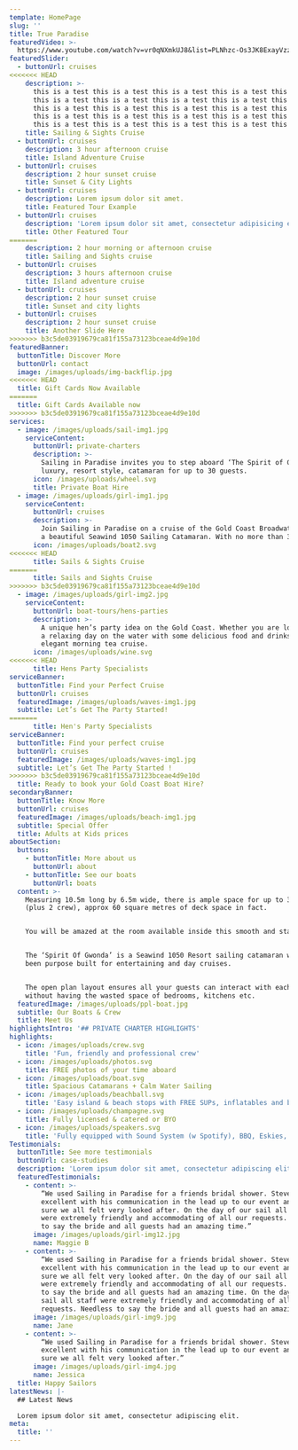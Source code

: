 ```yaml
---
template: HomePage
slug: ''
title: True Paradise
featuredVideo: >-
  https://www.youtube.com/watch?v=vr0qNXmkUJ8&list=PLNhzc-Os3JK8ExayVzzoHVvP2c0-4_oqt
featuredSlider:
  - buttonUrl: cruises
<<<<<<< HEAD
    description: >-
      this is a test this is a test this is a test this is a test this is a test
      this is a test this is a test this is a test this is a test this is a test
      this is a test this is a test this is a test this is a test this is a test
      this is a test this is a test this is a test this is a test this is a test
      this is a test this is a test this is a test this is a test this is a test
    title: Sailing & Sights Cruise
  - buttonUrl: cruises
    description: 3 hour afternoon cruise
    title: Island Adventure Cruise
  - buttonUrl: cruises
    description: 2 hour sunset cruise
    title: Sunset & City Lights
  - buttonUrl: cruises
    description: Lorem ipsum dolor sit amet.
    title: Featured Tour Example
  - buttonUrl: cruises
    description: 'Lorem ipsum dolor sit amet, consectetur adipisicing elit.'
    title: Other Featured Tour
=======
    description: 2 hour morning or afternoon cruise
    title: Sailing and Sights cruise
  - buttonUrl: cruises
    description: 3 hours afternoon cruise
    title: Island adventure cruise
  - buttonUrl: cruises
    description: 2 hour sunset cruise
    title: Sunset and city lights
  - buttonUrl: cruises
    description: 2 hour sunset cruise
    title: Another Slide Here
>>>>>>> b3c5de03919679ca81f155a73123bceae4d9e10d
featuredBanner:
  buttonTitle: Discover More
  buttonUrl: contact
  image: /images/uploads/img-backflip.jpg
<<<<<<< HEAD
  title: Gift Cards Now Available
=======
  title: Gift Cards Available now
>>>>>>> b3c5de03919679ca81f155a73123bceae4d9e10d
services:
  - image: /images/uploads/sail-img1.jpg
    serviceContent:
      buttonUrl: private-charters
      description: >-
        Sailing in Paradise invites you to step aboard ‘The Spirit of Gwonda’ a
        luxury, resort style, catamaran for up to 30 guests.
      icon: /images/uploads/wheel.svg
      title: Private Boat Hire
  - image: /images/uploads/girl-img1.jpg
    serviceContent:
      buttonUrl: cruises
      description: >-
        Join Sailing in Paradise on a cruise of the Gold Coast Broadwater aboard
        a beautiful Seawind 1050 Sailing Catamaran. With no more than 30 guests.
      icon: /images/uploads/boat2.svg
<<<<<<< HEAD
      title: Sails & Sights Cruise
=======
      title: Sails and Sights Cruise
>>>>>>> b3c5de03919679ca81f155a73123bceae4d9e10d
  - image: /images/uploads/girl-img2.jpg
    serviceContent:
      buttonUrl: boat-tours/hens-parties
      description: >-
        A unique hen’s party idea on the Gold Coast. Whether you are looking for
        a relaxing day on the water with some delicious food and drinks, an
        elegant morning tea cruise.
      icon: /images/uploads/wine.svg
<<<<<<< HEAD
      title: Hens Party Specialists
serviceBanner:
  buttonTitle: Find your Perfect Cruise
  buttonUrl: cruises
  featuredImage: /images/uploads/waves-img1.jpg
  subtitle: Let’s Get The Party Started!
=======
      title: Hen's Party Specialists
serviceBanner:
  buttonTitle: Find your perfect cruise
  buttonUrl: cruises
  featuredImage: /images/uploads/waves-img1.jpg
  subtitle: Let’s Get The Party Started !
>>>>>>> b3c5de03919679ca81f155a73123bceae4d9e10d
  title: Ready to book your Gold Coast Boat Hire?
secondaryBanner:
  buttonTitle: Know More
  buttonUrl: cruises
  featuredImage: /images/uploads/beach-img1.jpg
  subtitle: Special Offer
  title: Adults at Kids prices
aboutSection:
  buttons:
    - buttonTitle: More about us
      buttonUrl: about
    - buttonTitle: See our boats
      buttonUrl: boats
  content: >-
    Measuring 10.5m long by 6.5m wide, there is ample space for up to 30 people
    (plus 2 crew), approx 60 square metres of deck space in fact.


    You will be amazed at the room available inside this smooth and stable boat.


    The ‘Spirit Of Gwonda’ is a Seawind 1050 Resort sailing catamaran which has
    been purpose built for entertaining and day cruises.


    The open plan layout ensures all your guests can interact with each other
    without having the wasted space of bedrooms, kitchens etc.
  featuredImage: /images/uploads/ppl-boat.jpg
  subtitle: Our Boats & Crew
  title: Meet Us
highlightsIntro: '## PRIVATE CHARTER HIGHLIGHTS'
highlights:
  - icon: /images/uploads/crew.svg
    title: 'Fun, friendly and professional crew'
  - icon: /images/uploads/photos.svg
    title: FREE photos of your time aboard
  - icon: /images/uploads/boat.svg
    title: Spacious Catamarans + Calm Water Sailing
  - icon: /images/uploads/beachball.svg
    title: 'Easy island & beach stops with FREE SUPs, inflatables and beach games'
  - icon: /images/uploads/champagne.svg
    title: Fully licensed & catered or BYO
  - icon: /images/uploads/speakers.svg
    title: 'Fully equipped with Sound System (w Spotify), BBQ, Eskies, and Restroom'
Testimonials:
  buttonTitle: See more testimonials
  buttonUrl: case-studies
  description: 'Lorem ipsum dolor sit amet, consectetur adipiscing elit.'
  featuredTestimonials:
    - content: >-
        “We used Sailing in Paradise for a friends bridal shower. Steve was
        excellent with his communication in the lead up to our event and made
        sure we all felt very looked after. On the day of our sail all staff
        were extremely friendly and accommodating of all our requests. Needless
        to say the bride and all guests had an amazing time.”
      image: /images/uploads/girl-img12.jpg
      name: Maggie B
    - content: >-
        “We used Sailing in Paradise for a friends bridal shower. Steve was
        excellent with his communication in the lead up to our event and made
        sure we all felt very looked after. On the day of our sail all staff
        were extremely friendly and accommodating of all our requests. Needless
        to say the bride and all guests had an amazing time. On the day of our
        sail all staff were extremely friendly and accommodating of all our
        requests. Needless to say the bride and all guests had an amazing time."
      image: /images/uploads/girl-img9.jpg
      name: Jane
    - content: >-
        “We used Sailing in Paradise for a friends bridal shower. Steve was
        excellent with his communication in the lead up to our event and made
        sure we all felt very looked after.”
      image: /images/uploads/girl-img4.jpg
      name: Jessica
  title: Happy Sailors
latestNews: |-
  ## Latest News

  Lorem ipsum dolor sit amet, consectetur adipiscing elit.
meta:
  title: ''
---
```


